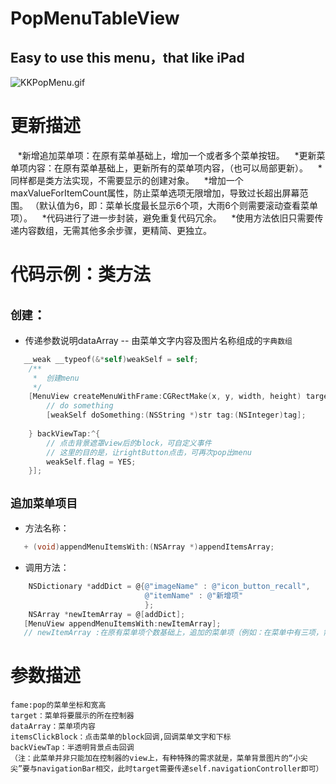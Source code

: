 # PopMenuTableView
## Easy to use this menu，that like iPad
![KKPopMenu.gif](http://code.cocoachina.com/uploads/attachments/20160824/132680/4473f6c28de38821220582c1b503b33e.gif)

# 更新描述
    *新增追加菜单项：在原有菜单基础上，增加一个或者多个菜单按钮。
    *更新菜单项内容：在原有菜单基础上，更新所有的菜单项内容，（也可以局部更新）。
    *同样都是类方法实现，不需要显示的创建对象。
    *增加一个maxValueForItemCount属性，防止菜单选项无限增加，导致过长超出屏幕范围。
      （默认值为6，即：菜单长度最长显示6个项，大雨6个则需要滚动查看菜单项）。
    *代码进行了进一步封装，避免重复代码冗余。
    *使用方法依旧只需要传递内容数组，无需其他多余步骤，更精简、更独立。

# 代码示例：类方法
## `创建`：
* 传递参数说明dataArray -- 由菜单文字内容及图片名称组成的`字典数组`
```Objective-C
   __weak __typeof(&*self)weakSelf = self;
    /**
     *  创建menu
     */
    [MenuView createMenuWithFrame:CGRectMake(x, y, width, height) target:self.navigationController dataArray:dataArray itemsClickBlock:^(NSString *str, NSInteger tag) {
        // do something
        [weakSelf doSomething:(NSString *)str tag:(NSInteger)tag];
        
    } backViewTap:^{
        // 点击背景遮罩view后的block，可自定义事件
        // 这里的目的是，让rightButton点击，可再次pop出menu
        weakSelf.flag = YES;
    }];
```
## `追加菜单项目`
* 方法名称：
``` Objective-C
   + (void)appendMenuItemsWith:(NSArray *)appendItemsArray;
```
* 调用方法：
```Objective-C
    NSDictionary *addDict = @{@"imageName" : @"icon_button_recall",
                              @"itemName" : @"新增项"
                              };
    NSArray *newItemArray = @[addDict];
   [MenuView appendMenuItemsWith:newItemArray]; 
   // newItemArray :在原有菜单项个数基础上，追加的菜单项（例如：在菜单中有三项，需要增加第四，第五...项等）
```
    
 
# 参数描述
    fame:pop的菜单坐标和宽高
    target：菜单将要展示的所在控制器 
    dataArray：菜单项内容
    itemsClickBlock：点击菜单的block回调,回调菜单文字和下标
    backViewTap：半透明背景点击回调
    （注：此菜单并非只能加在控制器的view上，有种特殊的需求就是，菜单背景图片的“小尖尖”要与navigationBar相交，此时target需要传递self.navigationController即可）
  

